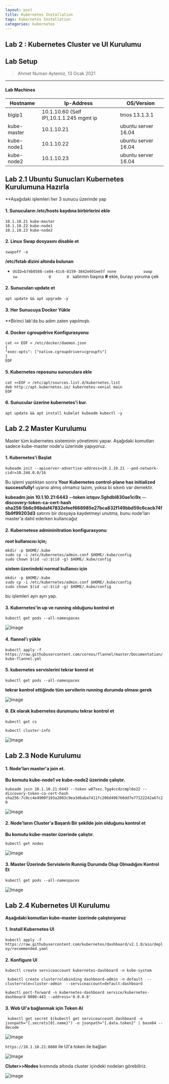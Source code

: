 ```yaml
---
layout: post
title: Kubernetes Installation
tags: Kubernetes Installation
categories: kubernetes
---
```


## Lab 2 : Kubernetes Cluster ve UI Kurulumu

## Lab Setup 

> Ahmet Numan Aytemiz, 13 Ocak 2021

---

#### Lab Machines

| Hostname    | Ip-Address                              | OS/Version          | 
| ------      | ---                                     | -----               |  
| bigip1      | 10.1.10.60 (Self IP),10.1.1.245 mgmt ip | tmos 13.1.3.1       |
| kube-master | 10.1.10.21                              | ubuntu server 16.04 |
| kube-node1  | 10.1.10.22                              | ubuntu server 16.04 |
| kube-node2  | 10.1.10.23                              | ubuntu server 16.04 |

## Lab 2.1 Ubuntu Sunucları Kubernetes Kurulumuna Hazırla

**Aşağıdaki işlemleri her 3 sunucu üzerinde yap

#### 1. Sunucuların /etc/hosts kaydına birbirlerini ekle

```
10.1.10.21 kube-master
10.1.10.22 kube-node1
10.1.10.23 kube-node2
```

#### 2. Linux Swap dosyasını disable et

`swapoff -a` 

**/etc/fstab dizini altında bulunan**

 - `UUID=b74b0588-ce84-41c6-8159-3842e691ee5f none            swap    sw              0       0
`
satırının başına **#** ekle, burayı yoruma çek

#### 2. Sunucuları update et

`apt update && apt upgrade -y`

#### 3. Her Sunucuya Docker Yükle

**Birinci lab'da bu adım zaten yapılmıştı.

#### 4. Docker cgroupdrive Konfigurasyonu 

```
cat << EOF > /etc/docker/daemon.json
{
"exec-opts": ["native.cgroupdriver=cgroupfs"]
}
EOF
```

#### 5. Kubernetes reposunu sunuculara ekle

```
cat <<EOF > /etc/apt/sources.list.d/kubernetes.list
deb http://apt.kubernetes.io/ kubernetes-xenial main
EOF
```

#### 6. Sunucular üzerine kubernetes'i kur.

`apt update && apt install kubelet kubeadm kubectl -y`

## Lab 2.2 Master Kurulumu 

Master tüm kubernetes sisteminin yönetimini yapar. Aşağıdaki komutları sadece kube-master node'u üzerinde yapıyoruz.

#### 1. Kubernetes'i Başlat

`kubeadm init --apiserver-advertise-address=10.1.10.21 --pod-network-cidr=10.244.0.0/16`

Bu işlemi yaptıktan sonra **Your Kubernetes control-plane has initialized successfully!** uyarısı almış olmamız lazım, yoksa bi sıkıntı var demektir.

**kubeadm join 10.1.10.21:6443 --token ictquv.5ghdbl830ae1ci9x --discovery-token-ca-cert-hash sha256:5b6c96bdaf47832efeef668985e27bca832f149bbd59c6cacb74f5b9f99203d3** satırını bir dosyaya kaydetmeyi unutma, bunu node'ları master'a dahil ederken kullancağız

#### 2. Kubernetese admininitration konfigurasyonu

**root kullanıcısı için;**

```
mkdir -p $HOME/.kube
sudo cp -i /etc/kubernetes/admin.conf $HOME/.kube/config
sudo chown $(id -u):$(id -g) $HOME/.kube/config
```

**sistem üzerindeki normal kullanıcı için**

```
mkdir -p $HOME/.kube
sudo cp -i /etc/kubernetes/admin.conf $HOME/.kube/config
sudo chown $(id -u):$(id -g) $HOME/.kube/config

```

bu işlemleri ayrı ayrı yap.

#### 3. Kubernetes'in up ve running olduğunu kontrol et

`kubectl get pods --all-namespaces`

![Image](/img/kube-master.png)

#### 4. flannel'ı yükle

`kubectl apply -f https://raw.githubusercontent.com/coreos/flannel/master/Documentation/kube-flannel.yml`

#### 5. kubernetes servislerini tekrar konrol et

`kubectl get pods --all-namespaces`

**tekrar kontrol ettiğinde tüm servilerin running durumda olması gerek**

![Image](/img/running.png)

#### 6. Ek olarak kubernetes durumunu tekrar kontrol et

`kubectl get cs`


`kubectl cluster-info`

![Image](/img/clusterinfo.png)

## Lab 2.3 Node Kurulumu

#### 1. Node'ları master'a join et. 

**Bu komutu kube-node1 ve kube-node2 üzerinde çalıştır.**

``kubeadm join 10.1.10.21:6443 --token w07sez.7gq4ccdzcmpl6o22 --discovery-token-ca-cert-hash sha256:7c0cc4e4900f103a2003c9ea3d6aba7411fc206d496760dd7e77122242a67c20`` 

![Image](/img/join.png)

#### 2. Node'ların Cluster'a Başarılı Bir şekilde join olduğunu kontrol et

**Bu komutu kube-master üzerinde çalıştır.**

`kubectl get nodes`

![Image](/img/get_nodes.png)


#### 3. Master Üzerinde Servislerin Runnig Durumda Olup Olmadığını Kontrol Et

`kubectl get pods --all-namespaces`

![Image](/img/services.png)

## Lab 2.4 Kubernetes UI Kurulumu

**Aşağıdaki komutları kube-master üzerinde çalıştırıyoruz**

#### 1. Install Kubernetes UI

`kubectl apply -f https://raw.githubusercontent.com/kubernetes/dashboard/v2.1.0/aio/deploy/recommended.yaml`

#### 2. Konfigure UI

`kubectl create serviceaccount kubernetes-dashboard -n kube-system`

` kubectl create clusterrolebinding dashboard-admin -n default  --clusterrole=cluster-admin  --serviceaccount=default:dashboard`

`kubectl port-forward -n kubernetes-dashboard service/kubernetes-dashboard 8080:443 --address='0.0.0.0'`

#### 3. Web UI'a bağlanmak için Token Al 

` kubectl get secret $(kubectl get serviceaccount dashboard -o jsonpath="{.secrets[0].name}") -o jsonpath="{.data.token}" | base64 --decode`

![Image](/img/token.png)

`https://10.1.10.21:8080` ile UI'a token ile bağlan

![Image](/img/webui.png)

**Cluter>>Nodes** kısmında altında cluster içindeki nodeları görebiliriz.

![Image](/img/nodes.png)

